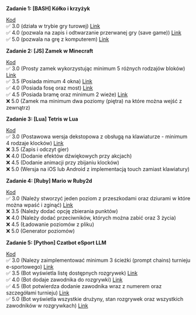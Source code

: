 **Zadanie 1: [BASH] Kółko i krzyżyk**

[Kod](Zadanie_1/) </br>
:white_check_mark: 3.0 (działa w trybie gry turowej) [Link](https://github.com/Kyrylo-Smyrnov/Jezyki_Skryptowe/commit/31d38df287af6594c2c9dfe074be2c0a4a8561a1) </br>
:white_check_mark: 4.0 (pozwala na zapis i odtwarzanie przerwanej gry (save game)) [Link](https://github.com/Kyrylo-Smyrnov/Jezyki_Skryptowe/commit/4e63e13dc9acc5b5f70877f3293c16730a2dbb10) </br>
:white_check_mark: 5.0 (pozwala na grę z komputerem) [Link](https://github.com/Kyrylo-Smyrnov/Jezyki_Skryptowe/commit/fa585b90aa6190fe1aab23c0d667729cdbfa926c) </br>

**Zadanie 2: [JS] Zamek w Minecraft**

[Kod](Zadanie_2/) </br>
:white_check_mark: 3.0 (Prosty zamek wykorzystując minimum 5 różnych rodzajów bloków) [Link](https://github.com/Kyrylo-Smyrnov/Jezyki_Skryptowe/commit/d63f8ca25c9b8d6997d64f8c2397c93af43c71fc) </br>
:white_check_mark: 3.5 (Posiada mimum 4 okna) [Link](https://github.com/Kyrylo-Smyrnov/Jezyki_Skryptowe/commit/d63f8ca25c9b8d6997d64f8c2397c93af43c71fc) </br>
:white_check_mark: 4.0 (Posiada fosę oraz most) [Link](https://github.com/Kyrylo-Smyrnov/Jezyki_Skryptowe/commit/d63f8ca25c9b8d6997d64f8c2397c93af43c71fc) </br>
:white_check_mark: 4.5 (Posiada bramę oraz minimum 2 wieże) [Link](https://github.com/Kyrylo-Smyrnov/Jezyki_Skryptowe/commit/d63f8ca25c9b8d6997d64f8c2397c93af43c71fc) </br>
:x: 5.0 (Zamek ma minimum dwa poziomy (piętra) na które można wejść z
zewnątrz) </br>

**Zadanie 3: [Lua] Tetris w Lua**

[Kod](Zadanie_3/) </br>
:white_check_mark: 3.0 (Postawowa wersja dekstopowa z obsługą na klawiaturze - minimum 4
rodzaje klocków) [Link](https://github.com/Kyrylo-Smyrnov/Jezyki_Skryptowe/commit/48347a74caacad90d63fdabb31135324deb384d5) </br>
:x: 3.5 (Zapis i odczyt gier) </br>
:x: 4.0 (Dodanie efektów dźwiękowych przy akcjach) </br>
:x: 4.5 (Dodanie animacji przy zbijaniu klocków) </br>
:x: 5.0 (Wersja na iOS lub Android z implementacją touch zamiast klawiatury) </br>

**Zadanie 4: [Ruby] Mario w Ruby2d**

[Kod](Zadanie_4/) </br>
:white_check_mark: 3.0 (Należy stworzyć jeden poziom z przeszkodami oraz dziurami w które
można wpaść i zginąć) [Link](https://github.com/Kyrylo-Smyrnov/Jezyki_Skryptowe/commit/6dbddd387444670059045e19eb03cd6f4ab0e765) </br>
:x: 3.5 (Należy dodać opcję zbierania punktów) </br>
:x: 4.0 (Należy dodać przeciwników, których można zabić oraz 3 życia) </br>
:x: 4.5 (Ładowanie poziomów z pliku) </br>
:x: 5.0 (Generator poziomów) </br>

**Zadanie 5: [Python] Czatbot eSport LLM**

[Kod](Zadanie_5/) </br>
:white_check_mark: 3.0 (Nalezy zaimplementować minimum 3 ścieżki (prompt chains) turnieju e-sportowego) [Link](https://github.com/Kyrylo-Smyrnov/Jezyki_Skryptowe/commit/de2cf21d46a513a50abe04a9be09f1e016c3e595) </br>
:white_check_mark: 3.5 (Bot wyświetla listę dostępnych rozgrywek) [Link](https://github.com/Kyrylo-Smyrnov/Jezyki_Skryptowe/commit/de2cf21d46a513a50abe04a9be09f1e016c3e595) </br>
:white_check_mark: 4.0 (Bot dodaje zawodnika do rozgrywki) [Link](https://github.com/Kyrylo-Smyrnov/Jezyki_Skryptowe/commit/de2cf21d46a513a50abe04a9be09f1e016c3e595) </br>
:white_check_mark: 4.5 (Bot potwierdza dodanie zawodnika wraz z numerem oraz szczegółami turnieju) [Link](https://github.com/Kyrylo-Smyrnov/Jezyki_Skryptowe/commit/de2cf21d46a513a50abe04a9be09f1e016c3e595) </br>
:white_check_mark: 5.0 (Bot wyświetla wszystkie drużyny, stan rozgrywek oraz wszystkich zawodników w rozgrywkach) [Link](https://github.com/Kyrylo-Smyrnov/Jezyki_Skryptowe/commit/de2cf21d46a513a50abe04a9be09f1e016c3e595) </br>